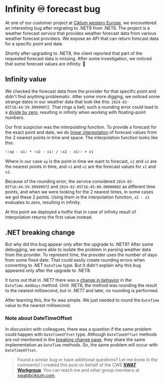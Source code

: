 # Infinity ♾ forecast bug

At one of our customer project at [Ciklum western Europe](https://www.ciklum.com/we), we encountered an interesting bug after migrating to .NET8 from .NET6. The project is a weather forecast service that provides weather forecast data from various weather forecast providers. We expose an API that can return forecast data for a specific point and date.

Shortly after upgrading to .NET8, the client reported that part of the requested forecast data is missing. After some investigation, we noticed that some forecast values are infinity. 🤔 

## Infinity value

We checked the forecast data from the provider for that specific point and didn't find anything problematic. After some more digging, we noticed some strange dates in our weather data that look like this: `2024-02-05T16:44:59.9999997Z`. That rings a bell; such a rounding error could lead to a [divide by zero](https://en.wikipedia.org/wiki/Floating-point_arithmetic#Dealing_with_exceptional_cases), resulting in infinity when working with floating-point numbers.

Our first suspicion was the interpolating function. To provide a forecast for the exact point and date, we do [linear interpolation](https://en.wikipedia.org/wiki/Linear_interpolation) of forecast values from the 2 nearest points in time and space. The interpolation function looks like this:

```fsharp
((xp - x1) * (v2 - v1) / (x2 - x1)) + v1
```

Where in our case `xp` is the point in time we want to forecast, `x1` and `x2` are the nearest points in time, and `v1` and `v2` are the forecast values for `x1` and `x2`.

Because of the rounding error, the service considered `2024-02-05T16:44:59.9999997Z` and `2024-02-05T16:45:00.0000000Z` as different time points, and when we were looking for the 2 nearest times, in some cases we got these 2 points. Using them in the interpolation function, `x2 - x1` evaluates to zero, resulting in infinity.

At this point we deployed a hotfix that in case of infinity result of interpolation returns the first value instead.

## .NET breaking change

But why did this bug appear only after the upgrade to .NET8? After some debugging, we were able to isolate the problem in parsing weather data from the provider. To represent time, the provider uses the number of days from some fixed date. That could easily create rounding errors when converting to .NET `DateTime` type. But it didn't explain why this bug appeared only after the upgrade to .NET8.

It turns out that in .NET7 there was a [change in behavior](https://learn.microsoft.com/en-us/dotnet/core/compatibility/core-libraries/7.0/datetime-add-precision) in the `DateTime.AddDays` method. Until .NET6, the method was rounding the result to the nearest millisecond, but in .NET7 and later, no rounding is performed.

After learning this, the fix was simple. We just needed to round the `DateTime` value to the nearest millisecond.

### Note about DateTimeOffset

In discussion with colleagues, there was a question if the same problem could happen with `DateTimeOffset` type. Although `DateTimeOffset` methods are not mentioned in the [breaking change page](https://learn.microsoft.com/en-us/dotnet/core/compatibility/core-libraries/7.0/datetime-add-precision), they share the same implementation as `DateTime` methods. So, the same problem will occur with `DateTimeOffset`.

> Found a similar bug or have additional questions? Let me know in the comments! I created this post on behalf of the CWE [**SWAT Workgroup**](https://wiki.ciklum.net/display/CGNA/SWAT+Workgroup). You can reach me and other group members at swat@ciklum.com.
